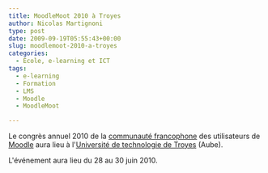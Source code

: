 ```yaml
---
title: MoodleMoot 2010 à Troyes
author: Nicolas Martignoni
type: post
date: 2009-09-19T05:55:43+00:00
slug: moodlemoot-2010-a-troyes
categories:
  - École, e-learning et ICT
tags:
  - e-learning
  - Formation
  - LMS
  - Moodle
  - MoodleMoot

---
```

Le congrès annuel 2010 de la [communauté francophone][1] des utilisateurs de [Moodle][2] aura lieu à l'[Université de technologie de Troyes][3] (Aube).

L'événement aura lieu du 28 au 30 juin 2010.

 [1]: http://moodle.org/course/view.php?id=20
 [2]: http://moodle.org/
 [3]: http://www.utt.fr/
